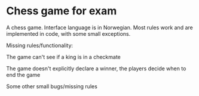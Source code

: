 # Chess game for exam
A chess game.
Interface language is in Norwegian.
Most rules work and are implemented in code, with some small exceptions.

Missing rules/functionality:

The game can't see if a king is in a checkmate

The game doesn't explicitly declare a winner, the players decide when to end the game

Some other small bugs/missing rules
